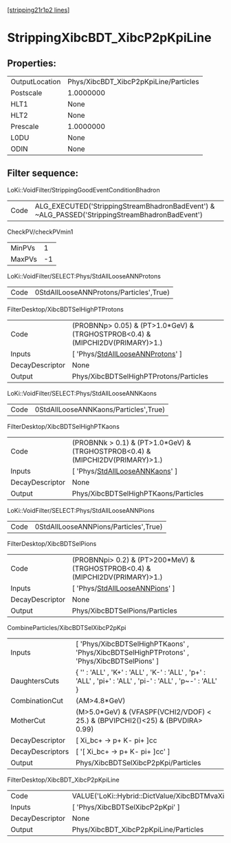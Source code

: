 [[stripping21r1p2 lines]](./stripping21r1p2-index)

# StrippingXibcBDT_XibcP2pKpiLine

## Properties:

|                |                                       |
|----------------|---------------------------------------|
| OutputLocation | Phys/XibcBDT_XibcP2pKpiLine/Particles |
| Postscale      | 1.0000000                             |
| HLT1           | None                                  |
| HLT2           | None                                  |
| Prescale       | 1.0000000                             |
| L0DU           | None                                  |
| ODIN           | None                                  |

## Filter sequence:

LoKi::VoidFilter/StrippingGoodEventConditionBhadron

|      |                                                                                                |
|------|------------------------------------------------------------------------------------------------|
| Code | ALG_EXECUTED('StrippingStreamBhadronBadEvent') & ~ALG_PASSED('StrippingStreamBhadronBadEvent') |

CheckPV/checkPVmin1

|        |     |
|--------|-----|
| MinPVs | 1   |
| MaxPVs | -1  |

LoKi::VoidFilter/SELECT:Phys/StdAllLooseANNProtons

|      |                                         |
|------|-----------------------------------------|
| Code | 0StdAllLooseANNProtons/Particles',True) |

FilterDesktop/XibcBDTSelHighPTProtons

|                 |                                                                                               |
|-----------------|-----------------------------------------------------------------------------------------------|
| Code            | (PROBNNp\> 0.05) & (PT\>1.0\*GeV) & (TRGHOSTPROB\<0.4) & (MIPCHI2DV(PRIMARY)\>1.)             |
| Inputs          | [ 'Phys/[StdAllLooseANNProtons](./stripping21r1p2-commonparticles-stdalllooseannprotons)' ] |
| DecayDescriptor | None                                                                                          |
| Output          | Phys/XibcBDTSelHighPTProtons/Particles                                                        |

LoKi::VoidFilter/SELECT:Phys/StdAllLooseANNKaons

|      |                                       |
|------|---------------------------------------|
| Code | 0StdAllLooseANNKaons/Particles',True) |

FilterDesktop/XibcBDTSelHighPTKaons

|                 |                                                                                           |
|-----------------|-------------------------------------------------------------------------------------------|
| Code            | (PROBNNk \> 0.1) & (PT\>1.0\*GeV) & (TRGHOSTPROB\<0.4) & (MIPCHI2DV(PRIMARY)\>1.)         |
| Inputs          | [ 'Phys/[StdAllLooseANNKaons](./stripping21r1p2-commonparticles-stdalllooseannkaons)' ] |
| DecayDescriptor | None                                                                                      |
| Output          | Phys/XibcBDTSelHighPTKaons/Particles                                                      |

LoKi::VoidFilter/SELECT:Phys/StdAllLooseANNPions

|      |                                       |
|------|---------------------------------------|
| Code | 0StdAllLooseANNPions/Particles',True) |

FilterDesktop/XibcBDTSelPions

|                 |                                                                                           |
|-----------------|-------------------------------------------------------------------------------------------|
| Code            | (PROBNNpi\> 0.2) & (PT\>200\*MeV) & (TRGHOSTPROB\<0.4) & (MIPCHI2DV(PRIMARY)\>1.)         |
| Inputs          | [ 'Phys/[StdAllLooseANNPions](./stripping21r1p2-commonparticles-stdalllooseannpions)' ] |
| DecayDescriptor | None                                                                                      |
| Output          | Phys/XibcBDTSelPions/Particles                                                            |

CombineParticles/XibcBDTSelXibcP2pKpi

|                  |                                                                                                             |
|------------------|-------------------------------------------------------------------------------------------------------------|
| Inputs           | [ 'Phys/XibcBDTSelHighPTKaons' , 'Phys/XibcBDTSelHighPTProtons' , 'Phys/XibcBDTSelPions' ]                |
| DaughtersCuts    | { '' : 'ALL' , 'K+' : 'ALL' , 'K-' : 'ALL' , 'p+' : 'ALL' , 'pi+' : 'ALL' , 'pi-' : 'ALL' , 'p~-' : 'ALL' } |
| CombinationCut   | (AM\>4.8\*GeV)                                                                                              |
| MotherCut        | (M\>5.0\*GeV) & (VFASPF(VCHI2/VDOF) \< 25.) & (BPVIPCHI2()\<25) & (BPVDIRA\> 0.99)                          |
| DecayDescriptor  | [ Xi_bc+ -\> p+ K- pi+ ]cc                                                                                |
| DecayDescriptors | [ '[ Xi_bc+ -\> p+ K- pi+ ]cc' ]                                                                        |
| Output           | Phys/XibcBDTSelXibcP2pKpi/Particles                                                                         |

FilterDesktop/XibcBDT_XibcP2pKpiLine

|                 |                                                             |
|-----------------|-------------------------------------------------------------|
| Code            | VALUE('LoKi::Hybrid::DictValue/XibcBDTMvaXibcP2pKpi')\>0.14 |
| Inputs          | [ 'Phys/XibcBDTSelXibcP2pKpi' ]                           |
| DecayDescriptor | None                                                        |
| Output          | Phys/XibcBDT_XibcP2pKpiLine/Particles                       |
